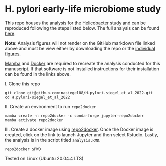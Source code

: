# H. pylori early-life microbiome study

This repo houses the analysis for the Helicobacter study and can be reproduced following the steps listed below. The full analysis can be found [here](https://github.com/nasiegel88/H.pylori-siegel_et_al_2022/blob/master/docs/analysis.md).

**Note**: Analysis figures will not render on the GitHub markdown file linked above and must be view either by downloading the repo or the [individual figures](https://github.com/nasiegel88/H.pylori-siegel_et_al_2022/tree/master/results).

[Mamba](https://github.com/mamba-org/mamba) and [Docker](https://docs.docker.com/get-docker/) are required to recreate the analysis conducted for this manuscript. If that software is not installed instructions for their installation can be found in the links above.

I. Clone this repo

    git clone git@github.com:nasiegel88/H.pylori-siegel_et_al_2022.git
    cd H.pylori-siegel_et_al_2022

II\. Create an environment to run `repo2docker`

    mamba create -n repo2docker -c conda-forge jupyter-repo2docker
    mamba activate repo2docker

III\. Create a docker image using [repo2docker](https://repo2docker.readthedocs.io/en/latest/index.html). Once the Docker image is created, click on the link to launch Jupyter and then select Rstudio. Lastly, the analysis is in the script titled `analysis.RMD`.

    repo2docker $PWD

Tested on Linux (Ubuntu 20.04.4 LTS)
